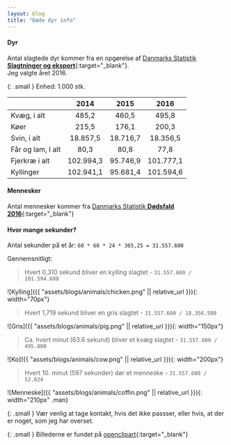 ```yaml
---
layout: blog
title: "Døde dyr info"
---
```


<div id="sourceFrom" class="blue-border mb-4" markdown="block">

#### Dyr

Antal slagtede dyr kommer fra en opgørelse af [Danmarks Statistik **Slagtninger og eksport**](https://www.dst.dk/da/Statistik/emner/erhvervslivets-sektorer/landbrug-gartneri-og-skovbrug/animalsk-produktion){:target="_blank"}. <br>Jeg valgte året 2016.

{: .small }
Enhed: 1.000 stk.

||2014|2015|2016|
|:----------|:----:|:----:|:----:|
| Kvæg, i alt	| 485,2 |	460,5 |	495,8 |
| Køer	| 215,5 |	176,1 |	200,3 |
| Svin, i alt	| 18.857,5 |	18.716,7 |	18.356,5 |
| Får og lam, I alt	| 80,3 |	80,8 |	77,8 |
| Fjerkræ i alt	| 102.994,3 |	95.746,9 |  101.777,1 |
| Kyllinger	| 102.941,1 |	95.681,4 |	101.594,6 |


#### Mennesker 

Antal mennesker kommer fra [Danmarks Statistik **Dødsfald 2016**](https://www.dst.dk/da/Statistik/emner/befolkning-og-valg/doedsfald-og-middellevetid/doedsfald){:target="_blank"}


#### Hvor mange sekunder?

Antal sekunder på et år:  `60 * 60 * 24 * 365,25 = 31.557.600`

Gennemsnitligt:


> Hvert 0,310 sekund bliver en kylling slagtet - `31.557.600 / 101.594.600`

![Kylling]({{ "assets/blogs/animals/chicken.png" || relative_url }}){: width="70px"}

> Hvert 1,719 sekund bliver en gris slagtet - `31.557.600 / 18.356.500`

![Gris]({{ "assets/blogs/animals/pig.png" || relative_url }}){: width="150px"}

> Ca. hvert minut (63.6 sekund) bliver et kvæg slagtet - `31.557.600 / 495.800`

![Ko]({{ "assets/blogs/animals/cow.png" || relative_url }}){: width="200px"}

> Hvert 10. minut (597 sekunder) dør et menneske - `31.557.600 / 52.824`

![Menneske]({{ "assets/blogs/animals/coffin.png" || relative_url }}){: width="210px" .man}

{: .small }
Vær venlig at tage kontakt, hvis det ikke passser, eller hvis, at der er noget, som jeg har overset.

{: .small }
Billederne er fundet på [openclipart](https://openclipart.org){:target="_blank"}

</div>
